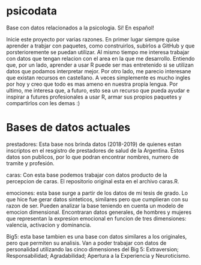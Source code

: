 # psicodata
Base con datos relacionados a la psicologia. Si! En español!

Inicie este proyecto por varias razones. En primer lugar siempre quise aprender a trabjar con paquetes,
como construirlos, subirlos a GitHub y que porsterioremente se puedan utilizar.
Al mismo tiempo me interesa trabajar con datos que tengan relacion con el area en la que me desarrollo. 
Entiendo que, por un lado, aprender a usar R puede ser mas entretenido si se utilizan datos que podamos interpretar mejor. 
Por otro lado, me parecio interesane que existan recursos en castellano. A veces simplemente es mucho ingles por hoy y creo
que todo es mas ameno en nuestra propia lengua. Por ultimo, me interesa que, a futuro, esto sea un recurso que pueda 
ayudar e inspirar a futures profesionales a usar R, armar sus propios paquetes y compartirlos con les demas :)


# Bases de datos actuales

prestadores: Esta base nos brinda datos (2018-2019) de quienes estan inscriptos en el resgistro de prestadores de salud de la Argentina.
            Estos datos son publicos, por lo que podran encontrar nombres, numero de tramite y profesión.
            
caras: Con esta base podemos trabajar con datos producto de la percepcion de caras. El repositorio original esta en el archivo caras.R.

emociones: esta base surge a partir de los datos de mi tesis de grado. Lo que hice fue gerar datos sinteticos, similares pero que cumplieran
con su razon de ser. Pueden analizar la base teniendo en cuenta un modelo de emocion dimensional. Encontraran datos generales, de hombres y mujeres
que representan la expresion emocional en funcion de tres dimensiones: valencia, activacion y dominancia.

Big5: esta base tambien es una base con datos similares a los originales, pero que permiten su analisis. Van a poder trabajar con datos de personalidad
utilizando las cinco dimensiones del Big 5: Extraversion; Responsabilidad; Agradabilidad; Apertura a la Experiencia y Neuroticismo.
